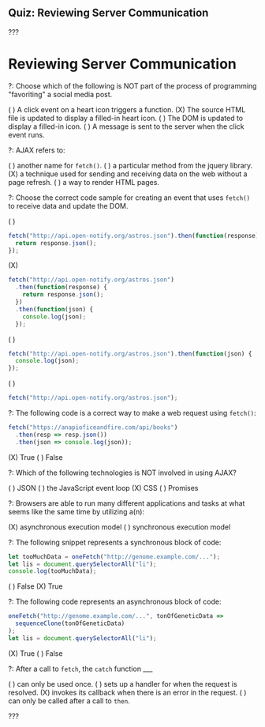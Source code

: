 ## Quiz: Reviewing Server Communication

???

# Reviewing Server Communication

?: Choose which of the following is NOT part of the process of programming "favoriting" a social media post.

( ) A click event on a heart icon triggers a function.
(X) The source HTML file is updated to display a filled-in heart icon.
( ) The DOM is updated to display a filled-in icon.
( ) A message is sent to the server when the click event runs.

?: AJAX refers to:

( ) another name for `fetch()`.
( ) a particular method from the jquery library.
(X) a technique used for sending and receiving data on the web without a page refresh.
( ) a way to render HTML pages.

?: Choose the correct code sample for creating an event that uses `fetch()` to receive data and update the DOM.

( )

```javascript
fetch("http://api.open-notify.org/astros.json").then(function(response) {
  return response.json();
});
```

(X)

```javascript
fetch("http://api.open-notify.org/astros.json")
  .then(function(response) {
    return response.json();
  })
  .then(function(json) {
    console.log(json);
  });
```

( )

```javascript
fetch("http://api.open-notify.org/astros.json").then(function(json) {
  console.log(json);
});
```

( )

```javascript
fetch("http://api.open-notify.org/astros.json");
```

?: The following code is a correct way to make a web request using `fetch()`:

```javascript
fetch("https://anapioficeandfire.com/api/books")
  .then(resp => resp.json())
  .then(json => console.log(json));
```

(X) True ( ) False

?: Which of the following technologies is NOT involved in using AJAX?

( ) JSON
( ) the JavaScript event loop
(X) CSS
( ) Promises

?: Browsers are able to run many different applications and tasks at what seems like the same time by utilizing a(n):

(X) asynchronous execution model ( ) synchronous execution model

?: The following snippet represents a synchronous block of code:

```javascript
let tooMuchData = oneFetch("http://genome.example.com/...");
let lis = document.querySelectorAll("li");
console.log(tooMuchData);
```

( ) False (X) True

?: The following code represents an asynchronous block of code:

```javascript
oneFetch("http://genome.example.com/...", tonOfGeneticData =>
  sequenceClone(tonOfGeneticData)
);
let lis = document.querySelectorAll("li");
```

(X) True ( ) False

?: After a call to `fetch`, the `catch` function \_\_\_

( ) can only be used once.
( ) sets up a handler for when the request is resolved.
(X) invokes its callback when there is an error in the request.
( ) can only be called after a call to `then`.

???
